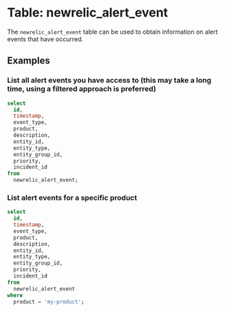 # Table: newrelic_alert_event

The `newrelic_alert_event` table can be used to obtain information on alert events that have occurred.

## Examples

### List all alert events you have access to (this may take a long time, using a filtered approach is preferred)

```sql
select
  id,
  timestamp,
  event_type,
  product,
  description,
  entity_id,
  entity_type,
  entity_group_id,
  priority,
  incident_id
from
  newrelic_alert_event;
```

### List alert events for a specific product

```sql
select
  id,
  timestamp,
  event_type,
  product,
  description,
  entity_id,
  entity_type,
  entity_group_id,
  priority,
  incident_id
from
  newrelic_alert_event
where
  product = 'my-product';
```
